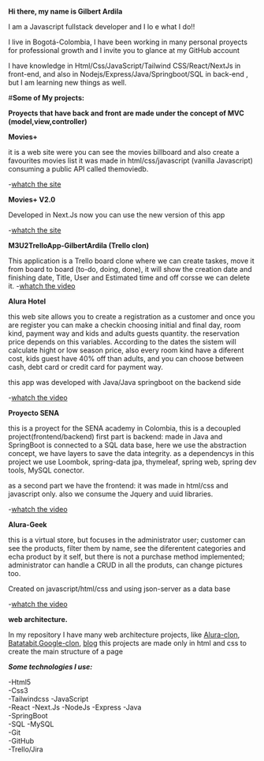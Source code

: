 **Hi there, my name is Gilbert Ardila**


I am a Javascript fullstack developer and I lo e what I do!!  


I live in Bogotá-Colombia, I have been working  in many personal proyects for professional growth and I invite you to glance at my GitHub account  


I have knowledge in Html/Css/JavaScript/Tailwind CSS/React/NextJs in front-end, and also in Nodejs/Express/Java/Springboot/SQL in back-end , but I am learning new things as well.


#**Some of My projects:**


**Proyects that have back and front are made under the concept of MVC (model,view,controller)**


**Movies+**


it is a web site were you can see the movies billboard and also create a favourites movies list
it was made in html/css/javascript (vanilla Javascript) consuming a public API called themoviedb.


-[whatch the site](https://gilbertardila.github.io/movieAPI/#home)

**Movies+ V2.0**


Developed in Next.Js now you can use the new version of this app


-[whatch the site](http://movies-v2-0.vercel.app/)


**M3U2TrelloApp-GilbertArdila (Trello clon)**

This application is a Trello board clone where we can create taskes, move it from board to board (to-do, doing, done), it will show the creation date and finishing date, Title, User and Estimated time and off corsse we can delete it.
-[whatch the video](https://youtu.be/fJKKSUHx9CM)



**Alura Hotel**

this web site allows you to create a registration as a customer and once you are register you can make a checkin choosing initial and final day, room kind, payment way and kids and adults guests quantity. the reservation price depends on this variables. According to the dates the sistem will calculate hight or low season price, also every room kind have a diferent cost, kids guest have 40% off than adults, and you can choose between cash, debt card or credit card for payment way.


this app was developed with Java/Java springboot on the backend side


-[whatch the video](https://youtu.be/ngIZJMJpm40)


**Proyecto SENA**


this is a proyect for the SENA academy in Colombia, this is a decoupled project(frontend/backend)
first part is backend: made in Java and SpringBoot is connected to a SQL data base, here we use the abstraction concept, we have layers to save the data integrity.
as a dependencys in this project we use  Loombok, spring-data jpa, thymeleaf, spring web, spring dev tools, MySQL conector.


as a second part we have the frontend: it was made in html/css and javascript only. also we consume the Jquery and uuid libraries.


-[whatch the video](https://youtu.be/TIAlkqJOHbk)



**Alura-Geek**


this is a virtual store, but focuses in the administrator user; customer can see the products, filter them by name, see the diferentent categories and echa product by it self, but there is not a purchase method implemented; administrator can handle a CRUD in all the produts, can change pictures too.


Created on javascript/html/css and using json-server as a data base


-[whatch the video](https://youtu.be/fEAob8wyxH0)



**web architecture.**


In my repository I have many web architecture projects, like [Alura-clon](https://alura-clon.vercel.app/), [Batatabit](http://batatabit-beta.vercel.app/),[Google-clon](https://gilbertardila.github.io/google_clone/), [blog](http://blog-brown-three.vercel.app/)
this projects are made only in html and css to create the main structure of a page


*****Some technologies I use:*****

-Html5  
-Css3  
-Tailwindcss
-JavaScript  
-React
-Next.Js
-NodeJs
-Express
-Java  
-SpringBoot  
-SQL
-MySQL  
-Git  
-GitHub  
-Trello/Jira  

